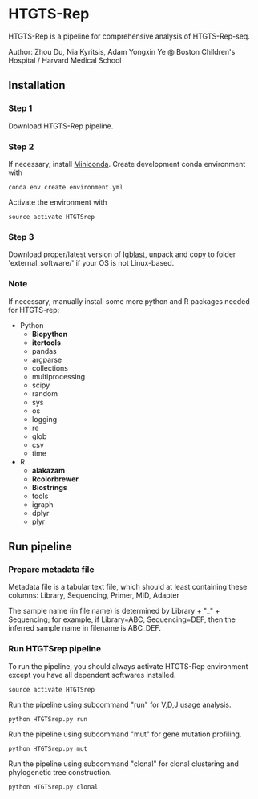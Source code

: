 # HTGTS-Rep
HTGTS-Rep is a pipeline for comprehensive analysis of HTGTS-Rep-seq.

Author: Zhou Du, Nia Kyritsis, Adam Yongxin Ye @ Boston Children's Hospital / Harvard Medical School

## Installation

### Step 1
Download HTGTS-Rep pipeline.

### Step 2
If necessary, install [Miniconda](http://conda.pydata.org/miniconda.html).
Create development conda environment with

    conda env create environment.yml

Activate the environment with

    source activate HTGTSrep

### Step 3
Download proper/latest version of [Igblast](ftp://ftp.ncbi.nih.gov/blast/executables/igblast/release/), unpack and copy to folder 'external_software/' if your OS is not Linux-based.

### Note
If necessary, manually install some more python and R packages needed for HTGTS-rep:
* Python
  * **Biopython**
  * **itertools**
  * pandas
  * argparse
  * collections
  * multiprocessing
  * scipy
  * random
  * sys
  * os
  * logging
  * re
  * glob
  * csv
  * time
* R
  * **alakazam**
  * **Rcolorbrewer**
  * **Biostrings**
  * tools
  * igraph
  * dplyr
  * plyr



## Run pipeline

### Prepare metadata file

Metadata file is a tabular text file, which should at least containing these columns: Library, Sequencing, Primer, MID, Adapter

The sample name (in file name) is determined by Library + "\_" + Sequencing;
for example, if Library=ABC, Sequencing=DEF, then the inferred sample name in filename is ABC\_DEF.


### Run HTGTSrep pipeline

To run the pipeline, you should always activate HTGTS-Rep environment except you have all dependent softwares installed.

    source activate HTGTSrep

Run the pipeline using subcommand "run" for V,D,J usage analysis.

    python HTGTSrep.py run

Run the pipeline using subcommand "mut" for gene mutation profiling.

    python HTGTSrep.py mut

Run the pipeline using subcommand "clonal" for clonal clustering and phylogenetic tree construction.

    python HTGTSrep.py clonal
